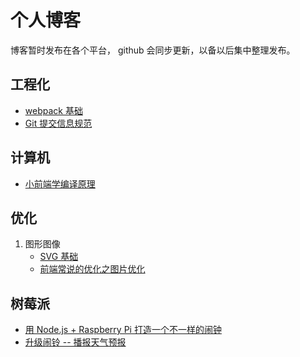 # 个人博客

博客暂时发布在各个平台， github 会同步更新，以备以后集中整理发布。

## 工程化

-   [webpack 基础](https://juejin.im/post/5cc40737f265da034c703064)
-   [Git 提交信息规范](https://juejin.im/post/5d76000a518825570327e52b)

## 计算机

-   [小前端学编译原理](https://juejin.im/post/5cc81e0151882577e763ff86)

## 优化

1. 图形图像
    - [SVG 基础](https://juejin.im/post/5cfdbc5951882519172973d5)
    - [前端常说的优化之图片优化](https://juejin.im/post/5d09c7966fb9a07ebf4b729e)

## 树莓派

-   [用 Node.js + Raspberry Pi 打造一个不一样的闹钟](https://www.jianshu.com/p/6612a3635139)
-   [升级闹铃 -- 播报天气预报](https://www.jianshu.com/p/2dc4f8e385ff)
